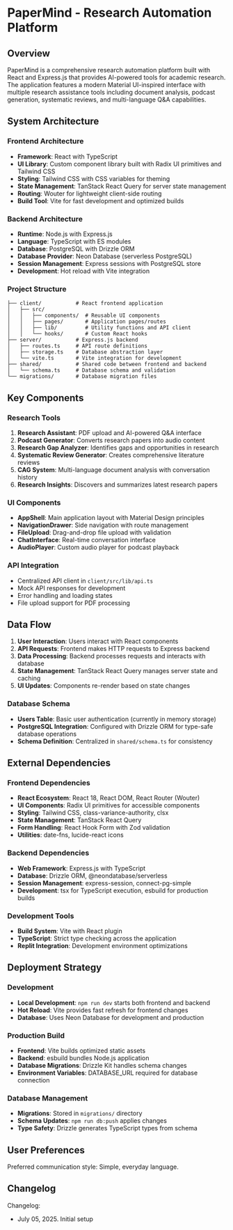 # PaperMind - Research Automation Platform

## Overview

PaperMind is a comprehensive research automation platform built with React and Express.js that provides AI-powered tools for academic research. The application features a modern Material UI-inspired interface with multiple research assistance tools including document analysis, podcast generation, systematic reviews, and multi-language Q&A capabilities.

## System Architecture

### Frontend Architecture
- **Framework**: React with TypeScript
- **UI Library**: Custom component library built with Radix UI primitives and Tailwind CSS
- **Styling**: Tailwind CSS with CSS variables for theming
- **State Management**: TanStack React Query for server state management
- **Routing**: Wouter for lightweight client-side routing
- **Build Tool**: Vite for fast development and optimized builds

### Backend Architecture
- **Runtime**: Node.js with Express.js
- **Language**: TypeScript with ES modules
- **Database**: PostgreSQL with Drizzle ORM
- **Database Provider**: Neon Database (serverless PostgreSQL)
- **Session Management**: Express sessions with PostgreSQL store
- **Development**: Hot reload with Vite integration

### Project Structure
```
├── client/           # React frontend application
│   ├── src/
│   │   ├── components/  # Reusable UI components
│   │   ├── pages/       # Application pages/routes
│   │   ├── lib/         # Utility functions and API client
│   │   └── hooks/       # Custom React hooks
├── server/           # Express.js backend
│   ├── routes.ts     # API route definitions
│   ├── storage.ts    # Database abstraction layer
│   └── vite.ts       # Vite integration for development
├── shared/           # Shared code between frontend and backend
│   └── schema.ts     # Database schema and validation
└── migrations/       # Database migration files
```

## Key Components

### Research Tools
1. **Research Assistant**: PDF upload and AI-powered Q&A interface
2. **Podcast Generator**: Converts research papers into audio content
3. **Research Gap Analyzer**: Identifies gaps and opportunities in research
4. **Systematic Review Generator**: Creates comprehensive literature reviews
5. **CAG System**: Multi-language document analysis with conversation history
6. **Research Insights**: Discovers and summarizes latest research papers

### UI Components
- **AppShell**: Main application layout with Material Design principles
- **NavigationDrawer**: Side navigation with route management
- **FileUpload**: Drag-and-drop file upload with validation
- **ChatInterface**: Real-time conversation interface
- **AudioPlayer**: Custom audio player for podcast playback

### API Integration
- Centralized API client in `client/src/lib/api.ts`
- Mock API responses for development
- Error handling and loading states
- File upload support for PDF processing

## Data Flow

1. **User Interaction**: Users interact with React components
2. **API Requests**: Frontend makes HTTP requests to Express backend
3. **Data Processing**: Backend processes requests and interacts with database
4. **State Management**: TanStack React Query manages server state and caching
5. **UI Updates**: Components re-render based on state changes

### Database Schema
- **Users Table**: Basic user authentication (currently in memory storage)
- **PostgreSQL Integration**: Configured with Drizzle ORM for type-safe database operations
- **Schema Definition**: Centralized in `shared/schema.ts` for consistency

## External Dependencies

### Frontend Dependencies
- **React Ecosystem**: React 18, React DOM, React Router (Wouter)
- **UI Components**: Radix UI primitives for accessible components
- **Styling**: Tailwind CSS, class-variance-authority, clsx
- **State Management**: TanStack React Query
- **Form Handling**: React Hook Form with Zod validation
- **Utilities**: date-fns, lucide-react icons

### Backend Dependencies
- **Web Framework**: Express.js with TypeScript
- **Database**: Drizzle ORM, @neondatabase/serverless
- **Session Management**: express-session, connect-pg-simple
- **Development**: tsx for TypeScript execution, esbuild for production builds

### Development Tools
- **Build System**: Vite with React plugin
- **TypeScript**: Strict type checking across the application
- **Replit Integration**: Development environment optimizations

## Deployment Strategy

### Development
- **Local Development**: `npm run dev` starts both frontend and backend
- **Hot Reload**: Vite provides fast refresh for frontend changes
- **Database**: Uses Neon Database for development and production

### Production Build
- **Frontend**: Vite builds optimized static assets
- **Backend**: esbuild bundles Node.js application
- **Database Migrations**: Drizzle Kit handles schema changes
- **Environment Variables**: DATABASE_URL required for database connection

### Database Management
- **Migrations**: Stored in `migrations/` directory
- **Schema Updates**: `npm run db:push` applies changes
- **Type Safety**: Drizzle generates TypeScript types from schema

## User Preferences

Preferred communication style: Simple, everyday language.

## Changelog

Changelog:
- July 05, 2025. Initial setup